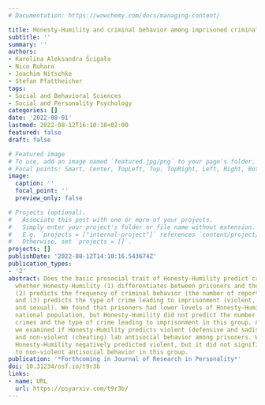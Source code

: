 ```yaml
---
# Documentation: https://wowchemy.com/docs/managing-content/

title: Honesty-Humility and criminal behavior among imprisoned criminal offenders
subtitle: ''
summary: ''
authors:
- Karolina Aleksandra Ścigała
- Nico Ruhara
- Joachim Nitschke
- Stefan Pfattheicher
tags:
- Social and Behavioral Sciences
- Social and Personality Psychology
categories: []
date: '2022-08-01'
lastmod: 2022-08-12T16:10:18+02:00
featured: false
draft: false

# Featured image
# To use, add an image named `featured.jpg/png` to your page's folder.
# Focal points: Smart, Center, TopLeft, Top, TopRight, Left, Right, BottomLeft, Bottom, BottomRight.
image:
  caption: ''
  focal_point: ''
  preview_only: false

# Projects (optional).
#   Associate this post with one or more of your projects.
#   Simply enter your project's folder or file name without extension.
#   E.g. `projects = ["internal-project"]` references `content/project/deep-learning/index.md`.
#   Otherwise, set `projects = []`.
projects: []
publishDate: '2022-08-12T14:10:16.543674Z'
publication_types:
- '2'
abstract: Does the basic prosocial trait of Honesty-Humility predict crime? We test
  whether Honesty-Humility (1) differentiates between prisoners and the national population,
  (2) predicts the frequency of criminal behavior (the number of reported crimes),
  and (3) predicts the type of crime leading to imprisonment (violent, non-violent,
  and sexual). We found that prisoners had lower levels of Honesty-Humility than the
  national population, but Honesty-Humility did not predict the number of reported
  crimes and the type of crime leading to imprisonment in this group. Additionally,
  we examined if Honesty-Humility predicts violent (defensive and sadistic aggression)
  and non-violent (cheating) lab antisocial behavior among prisoners. We found that
  Honesty-Humility negatively predicted violent, but it did not significantly relate
  to non-violent antisocial behavior in this group.
publication: '*Forthcoming in Journal of Research in Personality*'
doi: 10.31234/osf.io/t9r3b
links:
- name: URL
  url: https://psyarxiv.com/t9r3b/
---
```

